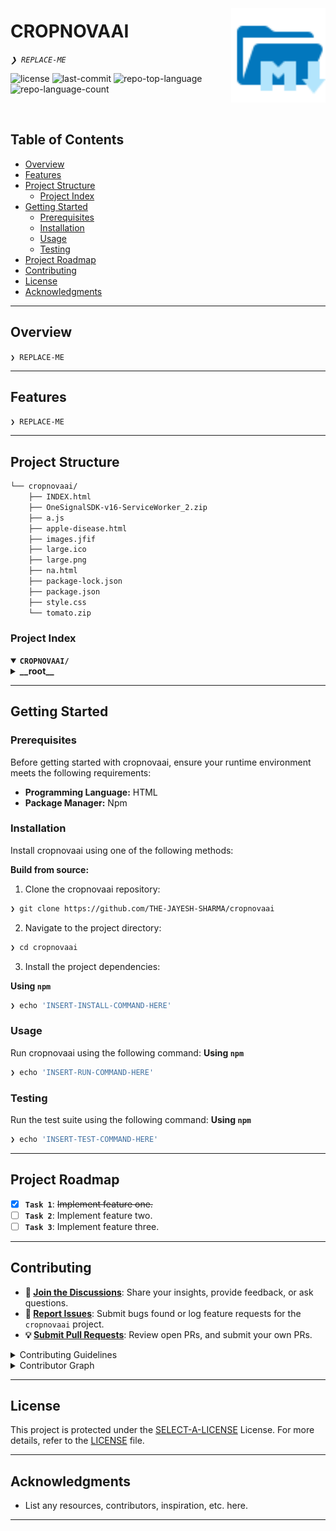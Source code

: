 <div align="left" style="position: relative;">
<img src="https://raw.githubusercontent.com/PKief/vscode-material-icon-theme/ec559a9f6bfd399b82bb44393651661b08aaf7ba/icons/folder-markdown-open.svg" align="right" width="30%" style="margin: -20px 0 0 20px;">
<h1>CROPNOVAAI</h1>
<p align="left">
	<em><code>❯ REPLACE-ME</code></em>
</p>
<p align="left">
	<img src="https://img.shields.io/github/license/THE-JAYESH-SHARMA/cropnovaai?style=default&logo=opensourceinitiative&logoColor=white&color=0080ff" alt="license">
	<img src="https://img.shields.io/github/last-commit/THE-JAYESH-SHARMA/cropnovaai?style=default&logo=git&logoColor=white&color=0080ff" alt="last-commit">
	<img src="https://img.shields.io/github/languages/top/THE-JAYESH-SHARMA/cropnovaai?style=default&color=0080ff" alt="repo-top-language">
	<img src="https://img.shields.io/github/languages/count/THE-JAYESH-SHARMA/cropnovaai?style=default&color=0080ff" alt="repo-language-count">
</p>
<p align="left"><!-- default option, no dependency badges. -->
</p>
<p align="left">
	<!-- default option, no dependency badges. -->
</p>
</div>
<br clear="right">

##  Table of Contents

- [ Overview](#-overview)
- [ Features](#-features)
- [ Project Structure](#-project-structure)
  - [ Project Index](#-project-index)
- [ Getting Started](#-getting-started)
  - [ Prerequisites](#-prerequisites)
  - [ Installation](#-installation)
  - [ Usage](#-usage)
  - [ Testing](#-testing)
- [ Project Roadmap](#-project-roadmap)
- [ Contributing](#-contributing)
- [ License](#-license)
- [ Acknowledgments](#-acknowledgments)

---

##  Overview

<code>❯ REPLACE-ME</code>

---

##  Features

<code>❯ REPLACE-ME</code>

---

##  Project Structure

```sh
└── cropnovaai/
    ├── INDEX.html
    ├── OneSignalSDK-v16-ServiceWorker_2.zip
    ├── a.js
    ├── apple-disease.html
    ├── images.jfif
    ├── large.ico
    ├── large.png
    ├── na.html
    ├── package-lock.json
    ├── package.json
    ├── style.css
    └── tomato.zip
```


###  Project Index
<details open>
	<summary><b><code>CROPNOVAAI/</code></b></summary>
	<details> <!-- __root__ Submodule -->
		<summary><b>__root__</b></summary>
		<blockquote>
			<table>
			<tr>
				<td><b><a href='https://github.com/THE-JAYESH-SHARMA/cropnovaai/blob/master/style.css'>style.css</a></b></td>
				<td><code>❯ REPLACE-ME</code></td>
			</tr>
			<tr>
				<td><b><a href='https://github.com/THE-JAYESH-SHARMA/cropnovaai/blob/master/package-lock.json'>package-lock.json</a></b></td>
				<td><code>❯ REPLACE-ME</code></td>
			</tr>
			<tr>
				<td><b><a href='https://github.com/THE-JAYESH-SHARMA/cropnovaai/blob/master/INDEX.html'>INDEX.html</a></b></td>
				<td><code>❯ REPLACE-ME</code></td>
			</tr>
			<tr>
				<td><b><a href='https://github.com/THE-JAYESH-SHARMA/cropnovaai/blob/master/na.html'>na.html</a></b></td>
				<td><code>❯ REPLACE-ME</code></td>
			</tr>
			<tr>
				<td><b><a href='https://github.com/THE-JAYESH-SHARMA/cropnovaai/blob/master/package.json'>package.json</a></b></td>
				<td><code>❯ REPLACE-ME</code></td>
			</tr>
			<tr>
				<td><b><a href='https://github.com/THE-JAYESH-SHARMA/cropnovaai/blob/master/apple-disease.html'>apple-disease.html</a></b></td>
				<td><code>❯ REPLACE-ME</code></td>
			</tr>
			<tr>
				<td><b><a href='https://github.com/THE-JAYESH-SHARMA/cropnovaai/blob/master/a.js'>a.js</a></b></td>
				<td><code>❯ REPLACE-ME</code></td>
			</tr>
			<tr>
				<td><b><a href='https://github.com/THE-JAYESH-SHARMA/cropnovaai/blob/master/images.jfif'>images.jfif</a></b></td>
				<td><code>❯ REPLACE-ME</code></td>
			</tr>
			</table>
		</blockquote>
	</details>
</details>

---
##  Getting Started

###  Prerequisites

Before getting started with cropnovaai, ensure your runtime environment meets the following requirements:

- **Programming Language:** HTML
- **Package Manager:** Npm


###  Installation

Install cropnovaai using one of the following methods:

**Build from source:**

1. Clone the cropnovaai repository:
```sh
❯ git clone https://github.com/THE-JAYESH-SHARMA/cropnovaai
```

2. Navigate to the project directory:
```sh
❯ cd cropnovaai
```

3. Install the project dependencies:


**Using `npm`** &nbsp; [<img align="center" src="" />]()

```sh
❯ echo 'INSERT-INSTALL-COMMAND-HERE'
```




###  Usage
Run cropnovaai using the following command:
**Using `npm`** &nbsp; [<img align="center" src="" />]()

```sh
❯ echo 'INSERT-RUN-COMMAND-HERE'
```


###  Testing
Run the test suite using the following command:
**Using `npm`** &nbsp; [<img align="center" src="" />]()

```sh
❯ echo 'INSERT-TEST-COMMAND-HERE'
```


---
##  Project Roadmap

- [X] **`Task 1`**: <strike>Implement feature one.</strike>
- [ ] **`Task 2`**: Implement feature two.
- [ ] **`Task 3`**: Implement feature three.

---

##  Contributing

- **💬 [Join the Discussions](https://github.com/THE-JAYESH-SHARMA/cropnovaai/discussions)**: Share your insights, provide feedback, or ask questions.
- **🐛 [Report Issues](https://github.com/THE-JAYESH-SHARMA/cropnovaai/issues)**: Submit bugs found or log feature requests for the `cropnovaai` project.
- **💡 [Submit Pull Requests](https://github.com/THE-JAYESH-SHARMA/cropnovaai/blob/main/CONTRIBUTING.md)**: Review open PRs, and submit your own PRs.

<details closed>
<summary>Contributing Guidelines</summary>

1. **Fork the Repository**: Start by forking the project repository to your github account.
2. **Clone Locally**: Clone the forked repository to your local machine using a git client.
   ```sh
   git clone https://github.com/THE-JAYESH-SHARMA/cropnovaai
   ```
3. **Create a New Branch**: Always work on a new branch, giving it a descriptive name.
   ```sh
   git checkout -b new-feature-x
   ```
4. **Make Your Changes**: Develop and test your changes locally.
5. **Commit Your Changes**: Commit with a clear message describing your updates.
   ```sh
   git commit -m 'Implemented new feature x.'
   ```
6. **Push to github**: Push the changes to your forked repository.
   ```sh
   git push origin new-feature-x
   ```
7. **Submit a Pull Request**: Create a PR against the original project repository. Clearly describe the changes and their motivations.
8. **Review**: Once your PR is reviewed and approved, it will be merged into the main branch. Congratulations on your contribution!
</details>

<details closed>
<summary>Contributor Graph</summary>
<br>
<p align="left">
   <a href="https://github.com{/THE-JAYESH-SHARMA/cropnovaai/}graphs/contributors">
      <img src="https://contrib.rocks/image?repo=THE-JAYESH-SHARMA/cropnovaai">
   </a>
</p>
</details>

---

##  License

This project is protected under the [SELECT-A-LICENSE](https://choosealicense.com/licenses) License. For more details, refer to the [LICENSE](https://choosealicense.com/licenses/) file.

---

##  Acknowledgments

- List any resources, contributors, inspiration, etc. here.

---
